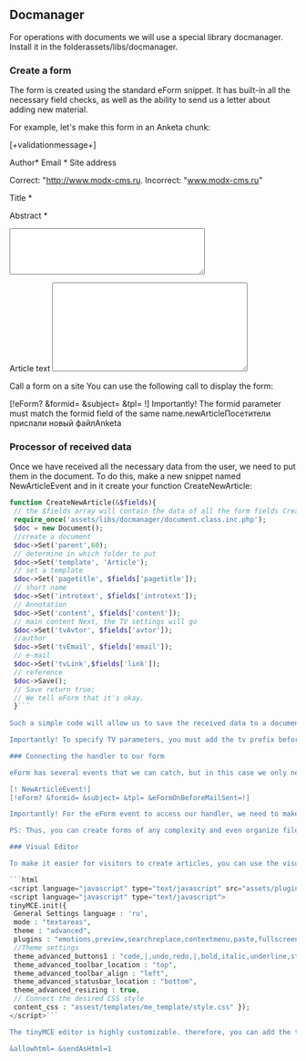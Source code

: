 ## Docmanager

For operations with documents we will use a special library docmanager. Install it in the folderassets/libs/docmanager.

### Create a form

The form is created using the standard eForm snippet. It has built-in all the necessary field checks, as well as the ability to send us a letter about adding new material.

For example, let's make this form in an Anketa chunk:

[+validationmessage+]

Author*
Email *
Site address

Correct: "http://www.modx-cms.ru. Incorrect: "www.modx-cms.ru"

Title *

Abstract *
<textarea name="introtext" cols="40" rows="5" eform="Short description:string:0:Brief description required!" ></textarea>

Article
text <textarea name="content" cols="40" rows="10" eform="Extended description:string:0"></textarea>

Call a form on a site
You can use the following call to display the form:

[!eForm? &formid= &subject= &tpl= !] Importantly! The formid parameter must match the formid field of the same name.newArticleПосетители прислали новый файлAnketa

### Processor of received data

Once we have received all the necessary data from the user, we need to put them in the document. To do this, make a new snippet named NewArticleEvent and in it create your function CreateNewArticle:

```php
function CreateNewArticle(&$fields){ 
 // the $fields array will contain the data of all the form fields Create a document with a description. 
 require_once('assets/libs/docmanager/document.class.inc.php'); 
 $doc = new Document(); 
 //create a document 
 $doc->Set('parent',60); 
 // determine in which folder to put 
 $doc->Set('template', 'Article'); 
 // set a template 
 $doc->Set('pagetitle', $fields['pagetitle']); 
 // short name 
 $doc->Set('introtext', $fields['introtext']); 
 // Annotation 
 $doc->Set('content', $fields['content']); 
 // main content Next, the TV settings will go 
 $doc->Set('tvAvtor', $fields['avtor']); 
 //author 
 $doc->Set('tvEmail', $fields['email']); 
 // e-mail 
 $doc->Set('tvLink',$fields['link']); 
 // reference 
 $doc->Save(); 
 // Save return true; 
 // We tell eForm that it's okay. 
 }```
 
Such a simple code will allow us to save the received data to a document. You can change the snippet names and functions with the handler if you want.

Importantly! To specify TV parameters, you must add the tv prefix before the name, that is, this is not part of the parameter name.

### Connecting the handler to our form

eForm has several events that we can catch, but in this case we only need eFormOnBeforeMailSent. It is called right before the form is submitted and after all data has been checked for mandatory and format. Change the call of our form a bit and get the following final view:

[! NewArticleEvent!] 
[!eForm? &formid= &subject= &tpl= &eFormOnBeforeMailSent=!] 

Importantly! For the eForm event to access our handler, we need to make a snippet call to the handler immediately before calling eForm. The name of the function to be called is specified in the call parameter of the &eFormOnBeforeMailSent handler.newArticleПосетители прислали новый файлAnketaCreateNewArticle

PS: Thus, you can create forms of any complexity and even organize file uploads.

### Visual Editor

To make it easier for visitors to create articles, you can use the visual editor tinyMCE. To do this, you must include the following code in the page with the form:

```html
<script language="javascript" type="text/javascript" src="assets/plugins/tinymce212/jscripts/tiny_mce/tiny_mce.js"></script>
<script language="javascript" type="text/javascript"> 
tinyMCE.init({ 
 General Settings language : 'ru',
 mode : "textareas", 
 theme : "advanced", 
 plugins : "emotions,preview,searchreplace,contextmenu,paste,fullscreen,visualchars", 
 //Theme settings 
 theme_advanced_buttons1 : "code,|,undo,redo,|,bold,italic,underline,strikethrough,|,removeformat,cut,copy,paste,|,bullist,numlist,|,link,unlink,|,image,|,sub,sup,|,charmap,formatselect", theme_advanced_buttons2 : "", 
 theme_advanced_toolbar_location : "top", 
 theme_advanced_toolbar_align : "left", 
 theme_advanced_statusbar_location : "bottom", 
 theme_advanced_resizing : true, 
 // Connect the desired CSS style 
 content_css : "assest/templates/me_template/style.css" }); 
</script>```

The tinyMCE editor is highly customizable. therefore, you can add the tools that are needed in your case. And in order for eForm to miss HTML tags, you need to add the following parameters:

&allowhtml= &sendAsHtml=1
